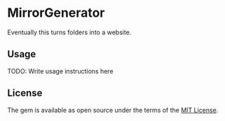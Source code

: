 # MirrorGenerator

Eventually this turns folders into a website.

## Usage

TODO: Write usage instructions here

## License

The gem is available as open source under the terms of the [MIT License](https://opensource.org/licenses/MIT).
